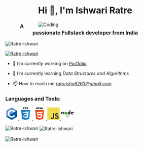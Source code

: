 <h1 align="center">Hi 👋, I'm Ishwari Ratre</h1>
<img src="https://res.cloudinary.com/practicaldev/image/fetch/s--RSrVjzgo--/c_imagga_scale,f_auto,fl_progressive,h_420,q_66,w_1000/https://dev-to-uploads.s3.amazonaws.com/uploads/articles/lesbaa8cdfhy794wp41a.gif" alt="Coding" align="right" width="400">
<h3 align="center">A passionate Fullstack developer from India</h3>

<p align="left"> <img src="https://komarev.com/ghpvc/?username=Ratre-ishwari&label=Profile%20views&color=0e75b6&style=flat" alt="Ratre-ishwari" /> </p>

<p align="left"> <a href="https://github.com/ryo-ma/github-profile-trophy"><img src="https://github-profile-trophy.vercel.app/?username=Ratre-ishwari" alt="Ratre-ishwari" /></a> </p>

- 🔭 I’m currently working on [Portfolio](https://Ratre-ishwari.github.io/My_Portfolio/)

- 🌱 I’m currently learning *Data Structures and Algorithms*

- 📫 How to reach me *ratreishu6263@gmail.com*


<h3 align="left">Languages and Tools:</h3>
<p align="left">  </a> <a href="https://www.cprogramming.com/" target="_blank" rel="noreferrer"> <img src="https://raw.githubusercontent.com/devicons/devicon/master/icons/c/c-original.svg" alt="c" width="40" height="40"/> </a> <a href="https://www.w3schools.com/css/" target="_blank" rel="noreferrer"> <img src="https://raw.githubusercontent.com/devicons/devicon/master/icons/css3/css3-original-wordmark.svg" alt="css3" width="40" height="40"/> </a> <a href="https://www.w3.org/html/" target="_blank" rel="noreferrer"> <img src="https://raw.githubusercontent.com/devicons/devicon/master/icons/html5/html5-original-wordmark.svg" alt="html5" width="40" height="40"/> </a> <a href="https://developer.mozilla.org/en-US/docs/Web/JavaScript" target="_blank" rel="noreferrer"> <img src="https://raw.githubusercontent.com/devicons/devicon/master/icons/javascript/javascript-original.svg" alt="javascript" width="40" height="40"/> </a> <a href="https://nodejs.org" target="_blank" rel="noreferrer"> <img src="https://raw.githubusercontent.com/devicons/devicon/master/icons/nodejs/nodejs-original-wordmark.svg" alt="nodejs" width="40" height="40"/> </a> </p>

<p><img align="left" src="https://github-readme-stats.vercel.app/api/top-langs?username=Ratre-ishwari&show_icons=true&locale=en&layout=compact" alt="Ratre-ishwari" /></p>

<p>&nbsp;<img align="center" src="https://github-readme-stats.vercel.app/api?username=Ratre-ishwari&show_icons=true&locale=en" alt="Ratre-ishwari" /></p>

<p><img align="center" src="https://github-readme-streak-stats.herokuapp.com/?user=Ratre-ishwari&" alt="Ratre-ishwari" /></p>
